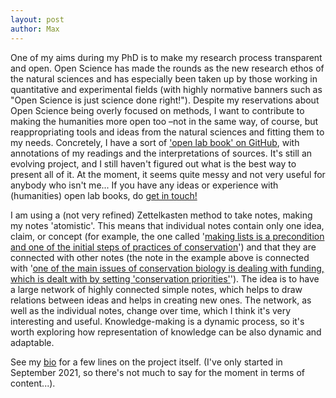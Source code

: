 ```yaml
---
layout: post
author: Max
---
```

One of my aims during my PhD is to make my research process transparent and open. Open Science has made the rounds as the new research ethos of the natural sciences and has especially been taken up by those working in quantitative and experimental fields (with highly normative banners such as "Open Science is just science done right!"). Despite my reservations about Open Science being overly focused on methods, I want to contribute to making the humanities more open too –not in the same way, of course, but reappropriating tools and ideas from the natural sciences and fitting them to my needs. Concretely, I have a sort of <a href="https://github.com/oliviodare/MakingKnowledge" target="_blank">'open lab book' on GitHub</a>, with annotations of my readings and the interpretations of sources. It's still an evolving project, and I still haven't figured out what is the best way to present all of it. At the moment, it seems quite messy and not very useful for anybody who isn't me... If you have any ideas or experience with (humanities) open lab books, do <a href="https://www.oliviodare.com/#socials-and-getting-in-touch" target="_blank">get in touch!</a>

I am using a (not very refined) Zettelkasten method to take notes, making my notes 'atomistic'. This means that individual notes contain only one idea, claim, or concept (for example, the one called '<a href="https://github.com/oliviodare/MakingKnowledge/blob/main/making%20lists%20is%20a%20precondition%20and%20one%20of%20the%20initial%20steps%20of%20practices%20of%20conservation.md" target="_blank">making lists is a precondition and one of the initial steps of practices of conservation</a>') and that they are connected with other notes (the note in the example above is connected with '<a href="https://github.com/oliviodare/MakingKnowledge/blob/main/one%20of%20the%20main%20issues%20of%20conservation%20biology%20is%20dealing%20with%20funding,%20which%20is%20dealt%20with%20by%20setting%20'conservation%20priorities'.md" target="_blank">one of the main issues of conservation biology is dealing with funding, which is dealt with by setting 'conservation priorities'</a>'). The idea is to have a large network of highly connected simple notes, which helps to draw relations between ideas and helps in creating new ones. The network, as well as the individual notes, change over time, which I think it's very interesting and useful. Knowledge-making is a dynamic process, so it's worth exploring how representation of knowledge can be also dynamic and adaptable.  

See my [bio](https://www.oliviodare.com/bio.html#what-im-doing-now) for a few lines on the project itself. (I've only started in September 2021, so there's not much to say for the moment in terms of content...).

